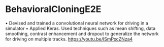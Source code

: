 # BehavioralCloningE2E
• Devised and trained a convolutional neural network for driving in a simulator • Applied Keras. Used techniques such as mean shifting, data smoothing, contrast enhancement and dropout to generalize the network for driving on multiple tracks. https://youtu.be/ISmPxcZNza4 
